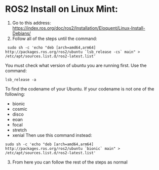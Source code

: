 # ROS2 Install on Linux Mint:
1. Go to this address: https://index.ros.org/doc/ros2/Installation/Eloquent/Linux-Install-Debians/
2. Follow all of the steps until the command: <br>
```
 sudo sh -c 'echo "deb [arch=amd64,arm64] http://packages.ros.org/ros2/ubuntu `lsb_release -cs` main" > /etc/apt/sources.list.d/ros2-latest.list'
```
You must check what version of ubuntu you are running first. Use the command:<br>
```
lsb_release -a
```
To find the codename of your Ubuntu. If your codename is not one of the following:
- bionic
- cosmic
- disco
- eoan
- focal
- stretch
- xenial
Then use this command instead:<br>
```
sudo sh -c 'echo "deb [arch=amd64,arm64] http://packages.ros.org/ros2/ubuntu `bionic` main" > /etc/apt/sources.list.d/ros2-latest.list'
```
3. From here you can follow the rest of the steps as normal
